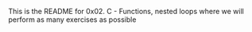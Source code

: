 This is the README for 0x02. C - Functions, nested loops where we will perform as many exercises as possible
